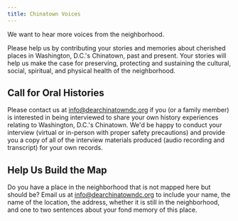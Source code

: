 ```yaml
---
title: Chinatown Voices
---
```


We want to hear more voices from the neighborhood.

Please help us by contributing your stories and memories about cherished places in Washington, D.C.'s Chinatown, past and present. Your stories will help us make the case for preserving, protecting and sustaining the cultural, social, spiritual, and physical health of the neighborhood.

## Call for Oral Histories

Please contact us at info@dearchinatowndc.org if you (or a family member) is interested in being interviewed to share your own history experiences relating to Washington, D.C.'s Chinatown. We'd be happy to conduct your interview (virtual or in-person with proper safety precautions) and provide you a copy of all of the interview materials produced (audio recording and transcript) for your own records.

## Help Us Build the Map

Do you have a place in the neighborhood that is not mapped here but should be? Email us at info@dearchinatowndc.org to include your name, the name of the location, the address, whether it is still in the neighborhood, and one to two sentences about your fond memory of this place.
